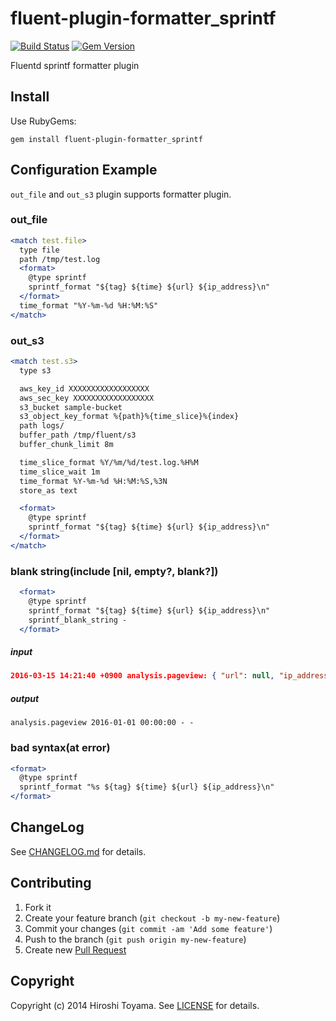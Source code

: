 # fluent-plugin-formatter_sprintf

[![Build Status](https://secure.travis-ci.org/toyama0919/fluent-plugin-formatter_sprintf.png?branch=master)](http://travis-ci.org/toyama0919/fluent-plugin-formatter_sprintf)
[![Gem Version](https://badge.fury.io/rb/fluent-plugin-formatter_sprintf.svg)](http://badge.fury.io/rb/fluent-plugin-formatter_sprintf)

Fluentd sprintf formatter plugin

## Install

Use RubyGems:

```
gem install fluent-plugin-formatter_sprintf
```

## Configuration Example

`out_file` and `out_s3` plugin supports formatter plugin.

### out_file

```apache
<match test.file>
  type file
  path /tmp/test.log
  <format>
    @type sprintf
    sprintf_format "${tag} ${time} ${url} ${ip_address}\n"
  </format>
  time_format "%Y-%m-%d %H:%M:%S"
</match>
```

### out_s3

```apache
<match test.s3>
  type s3

  aws_key_id XXXXXXXXXXXXXXXXXX
  aws_sec_key XXXXXXXXXXXXXXXXXX
  s3_bucket sample-bucket
  s3_object_key_format %{path}%{time_slice}%{index}
  path logs/
  buffer_path /tmp/fluent/s3
  buffer_chunk_limit 8m

  time_slice_format %Y/%m/%d/test.log.%H%M
  time_slice_wait 1m
  time_format %Y-%m-%d %H:%M:%S,%3N
  store_as text

  <format>
    @type sprintf
    sprintf_format "${tag} ${time} ${url} ${ip_address}\n"
  </format>
</match>
```

### blank string(include [nil, empty?, blank?])

```apache
  <format>
    @type sprintf
    sprintf_format "${tag} ${time} ${url} ${ip_address}\n"
    sprintf_blank_string -
  </format>
```

##### input
```json
2016-03-15 14:21:40 +0900 analysis.pageview: { "url": null, "ip_address": null }
```

##### output
```
analysis.pageview 2016-01-01 00:00:00 - -
```

### bad syntax(at error)

```apache
<format>
  @type sprintf
  sprintf_format "%s ${tag} ${time} ${url} ${ip_address}\n"
</format>
```

## ChangeLog

See [CHANGELOG.md](CHANGELOG.md) for details.

## Contributing

1. Fork it
2. Create your feature branch (`git checkout -b my-new-feature`)
3. Commit your changes (`git commit -am 'Add some feature'`)
4. Push to the branch (`git push origin my-new-feature`)
5. Create new [Pull Request](../../pull/new/master)

## Copyright

Copyright (c) 2014 Hiroshi Toyama. See [LICENSE](LICENSE) for details.
